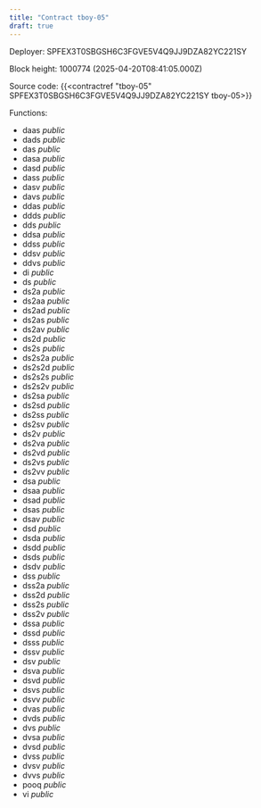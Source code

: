 ```yaml
---
title: "Contract tboy-05"
draft: true
---
```

Deployer: SPFEX3T0SBGSH6C3FGVE5V4Q9JJ9DZA82YC221SY


 



Block height: 1000774 (2025-04-20T08:41:05.000Z)

Source code: {{<contractref "tboy-05" SPFEX3T0SBGSH6C3FGVE5V4Q9JJ9DZA82YC221SY tboy-05>}}

Functions:

* daas _public_
* dads _public_
* das _public_
* dasa _public_
* dasd _public_
* dass _public_
* dasv _public_
* davs _public_
* ddas _public_
* ddds _public_
* dds _public_
* ddsa _public_
* ddss _public_
* ddsv _public_
* ddvs _public_
* di _public_
* ds _public_
* ds2a _public_
* ds2aa _public_
* ds2ad _public_
* ds2as _public_
* ds2av _public_
* ds2d _public_
* ds2s _public_
* ds2s2a _public_
* ds2s2d _public_
* ds2s2s _public_
* ds2s2v _public_
* ds2sa _public_
* ds2sd _public_
* ds2ss _public_
* ds2sv _public_
* ds2v _public_
* ds2va _public_
* ds2vd _public_
* ds2vs _public_
* ds2vv _public_
* dsa _public_
* dsaa _public_
* dsad _public_
* dsas _public_
* dsav _public_
* dsd _public_
* dsda _public_
* dsdd _public_
* dsds _public_
* dsdv _public_
* dss _public_
* dss2a _public_
* dss2d _public_
* dss2s _public_
* dss2v _public_
* dssa _public_
* dssd _public_
* dsss _public_
* dssv _public_
* dsv _public_
* dsva _public_
* dsvd _public_
* dsvs _public_
* dsvv _public_
* dvas _public_
* dvds _public_
* dvs _public_
* dvsa _public_
* dvsd _public_
* dvss _public_
* dvsv _public_
* dvvs _public_
* pooq _public_
* vi _public_
